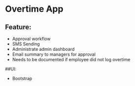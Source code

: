 # Overtime App

## Feature:
- Approval workflow
- SMS Sending
- Administrate admin dashboard
- Email summary to managers for approval
- Needs to be documented if employee did not log overtime

##UI:
- Bootstrap